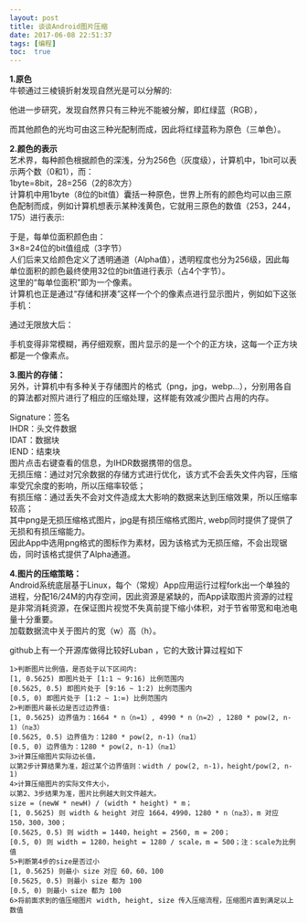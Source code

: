 ```yaml
---
layout: post
title: 谈谈Android图片压缩
date: 2017-06-08 22:51:37
tags: [编程]
toc:  true
---
```

**1.原色**  
牛顿通过三棱镜折射发现自然光是可以分解的:  

他进一步研究，发现自然界只有三种光不能被分解，即红绿蓝（RGB），  

而其他颜色的光均可由这三种光配制而成，因此将红绿蓝称为原色（三单色）。  

**2.颜色的表示**  
艺术界，每种颜色根据颜色的深浅，分为256色（灰度级），计算机中，1bit可以表示两个数（0和1），而：  
1byte=8bit，28=256（2的8次方）  
计算机中用1byte（8位的bit值）囊括一种原色，世界上所有的颜色均可以由三原色配制而成，例如计算机想表示某种浅黄色，它就用三原色的数值（253，244，175）进行表示:  

于是，每单位面积颜色由：  
3×8=24位的bit值组成（3字节）  
人们后来又给颜色定义了透明通道（Alpha值），透明程度也分为256级，因此每单位面积的颜色最终使用32位的bit值进行表示（占4个字节）。  
这里的“每单位面积”即为一个像素。  
计算机也正是通过“存储和拼凑”这样一个个的像素点进行显示图片，例如如下这张手机：  

通过无限放大后：  

手机变得非常模糊，再仔细观察，图片显示的是一个个的正方块，这每一个正方块都是一个像素点。  

**3.图片的存储：**  
另外，计算机中有多种关于存储图片的格式（png，jpg，webp...），分别用各自的算法都对照片进行了相应的压缩处理，这样能有效减少图片占用的内存。  

Signature：签名  
IHDR：头文件数据  
IDAT：数据块  
IEND：结束块  
图片点击右键查看的信息，为IHDR数据携带的信息。  
无损压缩：通过对冗余数据的存储方式进行优化，该方式不会丢失文件内容，压缩率受冗余度的影响，所以压缩率较低；  
有损压缩：通过丢失不会对文件造成太大影响的数据来达到压缩效果，所以压缩率较高；  
其中png是无损压缩格式图片，jpg是有损压缩格式图片, webp同时提供了提供了无损和有损压缩能力。  
因此App中选用png格式的图标作为素材，因为该格式为无损压缩，不会出现锯齿，同时该格式提供了Alpha通道。  

**4.图片的压缩策略：**  
Android系统底层基于Linux，每个（常规）App应用运行过程fork出一个单独的进程，分配16/24M的内存空间，因此资源是紧缺的，而App读取图片资源的过程是非常消耗资源，在保证图片视觉不失真前提下缩小体积，对于节省带宽和电池电量十分重要。  
加载数据流中关于图片的宽（w）高（h）。  

github上有一个开源库做得比较好Luban ，它的大致计算过程如下   
```
1>判断图片比例值，是否处于以下区间内:
[1, 0.5625) 即图片处于 [1:1 ~ 9:16) 比例范围内
[0.5625, 0.5) 即图片处于 [9:16 ~ 1:2) 比例范围内
[0.5, 0) 即图片处于 [1:2 ~ 1:∞) 比例范围内
2>判断图片最长边是否过边界值:
[1, 0.5625) 边界值为：1664 * n（n=1）, 4990 * n（n=2）, 1280 * pow(2, n-1)（n≥3）
[0.5625, 0.5) 边界值为：1280 * pow(2, n-1)（n≥1）
[0.5, 0) 边界值为：1280 * pow(2, n-1)（n≥1）
3>计算压缩图片实际边长值，
以第2步计算结果为准，超过某个边界值则：width / pow(2, n-1)，height/pow(2, n-1)
4>计算压缩图片的实际文件大小，
以第2、3步结果为准，图片比例越大则文件越大。
size = (newW * newH) / (width * height) * m；
[1, 0.5625) 则 width & height 对应 1664，4990，1280 * n（n≥3），m 对应 150，300，300；
[0.5625, 0.5) 则 width = 1440，height = 2560, m = 200；
[0.5, 0) 则 width = 1280，height = 1280 / scale，m = 500；注：scale为比例值
5>判断第4步的size是否过小
[1, 0.5625) 则最小 size 对应 60，60，100
[0.5625, 0.5) 则最小 size 都为 100
[0.5, 0) 则最小 size 都为 100
6>将前面求到的值压缩图片 width, height, size 传入压缩流程，压缩图片直到满足以上数值
```